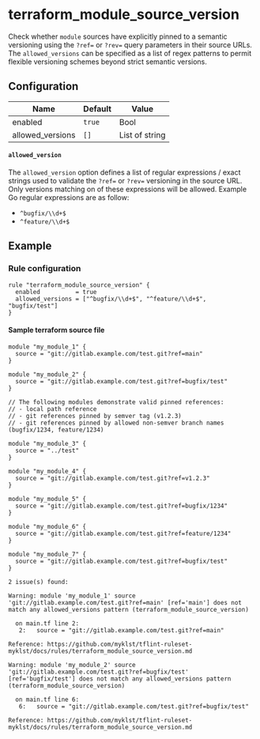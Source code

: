 # terraform_module_source_version

Check whether `module` sources have explicitly pinned to a semantic versioning using the `?ref=` or `?rev=` query parameters in their source URLs. The `allowed_versions` can be specified as a list of regex patterns to permit flexible versioning schemes beyond strict semantic versions.

## Configuration

| Name             | Default | Value          |
| ---------------- | ------- | -------------- |
| enabled          | `true`  | Bool           |
| allowed_versions | `[]`    | List of string |

#### `allowed_version`

The `allowed_version` option defines a list of regular expressions / exact strings used to validate the `?ref=` or `?rev=` versioning in the source URL. Only versions matching on of these expressions will be allowed. Example Go regular expressions are as follow:

- `^bugfix/\\d+$`
- `^feature/\\d+$`

## Example

### Rule configuration

```hcl
rule "terraform_module_source_version" {
  enabled          = true
  allowed_versions = ["^bugfix/\\d+$", "^feature/\\d+$", "bugfix/test"]
}
```

#### Sample terraform source file

```hcl
module "my_module_1" {
  source = "git://gitlab.example.com/test.git?ref=main"
}

module "my_module_2" {
  source = "git://gitlab.example.com/test.git?ref=bugfix/test"
}

// The following modules demonstrate valid pinned references:
// - local path reference
// - git references pinned by semver tag (v1.2.3)
// - git references pinned by allowed non-semver branch names (bugfix/1234, feature/1234)

module "my_module_3" {
  source = "../test"
}

module "my_module_4" {
  source = "git://gitlab.example.com/test.git?ref=v1.2.3"
}

module "my_module_5" {
  source = "git://gitlab.example.com/test.git?ref=bugfix/1234"
}

module "my_module_6" {
  source = "git://gitlab.example.com/test.git?ref=feature/1234"
}

module "my_module_7" {
  source = "git://gitlab.example.com/test.git?ref=bugfix/test"
}
```

```
2 issue(s) found:

Warning: module 'my_module_1' source 'git://gitlab.example.com/test.git?ref=main' [ref='main'] does not match any allowed_versions pattern (terraform_module_source_version)

  on main.tf line 2:
   2:   source = "git://gitlab.example.com/test.git?ref=main"

Reference: https://github.com/myklst/tflint-ruleset-myklst/docs/rules/terraform_module_source_version.md

Warning: module 'my_module_2' source 'git://gitlab.example.com/test.git?ref=bugfix/test' [ref='bugfix/test'] does not match any allowed_versions pattern (terraform_module_source_version)

  on main.tf line 6:
   6:   source = "git://gitlab.example.com/test.git?ref=bugfix/test"

Reference: https://github.com/myklst/tflint-ruleset-myklst/docs/rules/terraform_module_source_version.md
```
